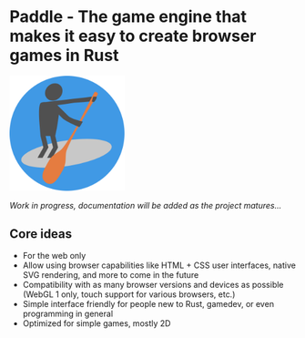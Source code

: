 # Paddle - The game engine that makes it easy to create browser games in Rust

<img alt="Image: Paddle logo" src="./examples/loading_images/www/paddle_icon.svg" width="40%">

*Work in progress, documentation will be added as the project matures...*

## Core ideas
 * For the web only
 * Allow using browser capabilities like HTML + CSS user interfaces, native SVG rendering, and more to come in the future
 * Compatibility with as many browser versions and devices as possible (WebGL 1 only, touch support for various browsers, etc.)
 * Simple interface friendly for people new to Rust, gamedev, or even programming in general
 * Optimized for simple games, mostly 2D

